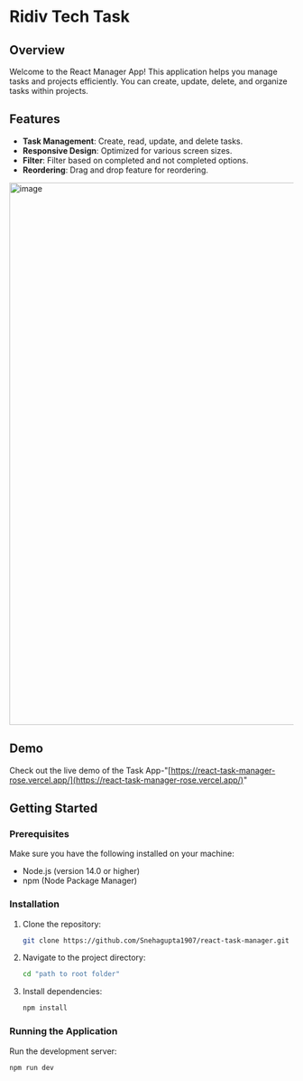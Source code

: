 # Ridiv Tech Task

## Overview

Welcome to the React Manager App! This application helps you manage tasks and projects efficiently. You can create, update, delete, and organize tasks within projects.

## Features

- **Task Management**: Create, read, update, and delete tasks.
- **Responsive Design**: Optimized for various screen sizes.
- **Filter**:  Filter based on completed and not completed options.
- **Reordering**:  Drag and drop feature for reordering.
 
<img width="960" alt="image" src="https://github.com/Snehagupta1907/react-task-manager/assets/96808735/58e1c837-e7cc-4bf1-8130-86fe3a6fb9da">


## Demo

Check out the live demo of the Task App-"[https://react-task-manager-rose.vercel.app/](https://react-task-manager-rose.vercel.app/)"

## Getting Started

### Prerequisites

Make sure you have the following installed on your machine:

- Node.js (version 14.0 or higher)
- npm (Node Package Manager)

### Installation

1. Clone the repository:

    ```bash
    git clone https://github.com/Snehagupta1907/react-task-manager.git
    ```

2. Navigate to the project directory:

    ```bash
    cd "path to root folder"
    ```

3. Install dependencies:

    ```bash
    npm install
    ```

### Running the Application

Run the development server:

```bash
npm run dev
